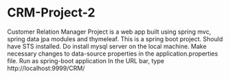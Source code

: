 # CRM-Project-2
Customer Relation Manager Project is a web app built using spring mvc, spring data jpa modules and thymeleaf. 
This is a spring boot project. Should have STS installed.
Do install mysql server on the local machine.
Make necessary changes to data-source properties in the application.properties file.
Run as spring-boot application
In the URL bar, type http://localhost:9999/CRM/
